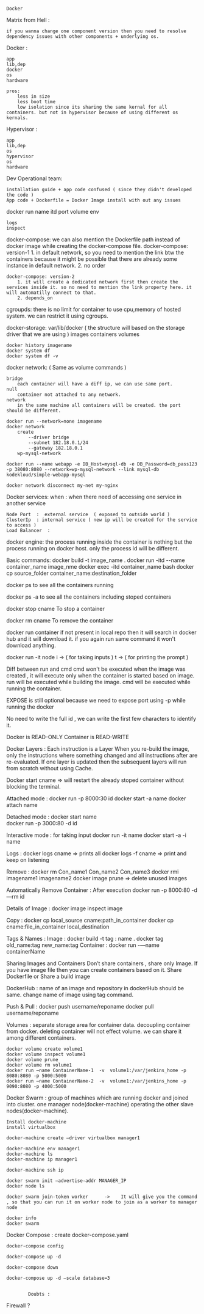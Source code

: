 																			Docker

Matrix from Hell :

	if you wanna change one component version then you need to resolve dependency issues with other components + underlying os.

Docker :

    app
    lib,dep
    docker
    os
    hardware
	
	pros:
		less in size
		less boot time
		low isolation since its sharing the same kernal for all containers. but not in hypervisor because of using different os kernals.

Hypervisor :

    app
    lib,dep
    os
    hypervisor
    os
    hardware

Dev Operational team:

    installation guide + app code confused ( since they didn't developed the code )
    App code + Dockerfile = Docker Image install with out any issues

docker run
	name
	itd
	port
	volume
	env
	
	logs
	inspect

docker-compose:
	we can also mention the Dockerfile path instead of docker image while creating the docker-compose file.
	docker-compose: version-1
		1. in default network, so you need to mention the link btw the containers because it might be possible that there are already some instance in default network.
		2. no order

	docker-compose: version-2
		1. it will create a dedicated network first then create the services inside it. so no need to mention the link property here. it will automatilly connect to that.
		2. depends_on

cgroupds:
	there is no limit for container to use cpu,memory of hosted system.
	we can restrict it using cgroups.

docker-storage:
	var/lib/docker ( the structure will based on the storage driver that we are using )
		images
		containers
		volumes
	
	docker history imagename
	docker system df
	docker system df -v

docker network: ( Same as volume commands )

	bridge
		each container will have a diff ip, we can use same port.
	null
		container not attached to any network.
	network
		in the same machine all containers will be created. the port should be different.
	
	docker run --network=none imagename
	docker network 
		create 
			--driver bridge 
			--subnet 182.18.0.1/24 
			--gateway 182.18.0.1 
		wp-mysql-network
	
	docker run --name webapp -e DB_Host=mysql-db -e DB_Password=db_pass123 -p 38080:8080 --network=wp-mysql-network --link mysql-db kodekloud/simple-webapp-mysql
	
	docker network disconnect my-net my-nginx


Docker services:
	when :
		when there need of accessing one service in another service

	Node Port  :  external service  ( exposed to outside world )
	ClusterIp  : internal service ( new ip will be created for the service to access )
	Load Balancer  : 

docker engine:
	the process running inside the container is nothing but the process running on docker host. only the process id will be different.

Basic commands: 
 	docker build -t image_name .
 	docker run -itd --name container_name image_nme
	docker exec -itd container_name bash
	docker cp source_folder container_name:destination_folder

docker ps
	to see all the  containers running

docker ps -a
	to see all the  containers including stoped containers

docker stop cname
	To stop a container

docker rm cname
 	To remove the container

docker run container 
	if not present in local repo then it will search in docker hub and it will download it.
	if you again run same command it won't download anything.

docker run -it node 
	i -> ( for taking inputs )
	t -> ( for printing the prompt )

Diff between run and cmd
	cmd won't be executed when the image was created , it will execute only when the container is started based on image.
	run will be executed while building the image.
	cmd will be executed while running the container.

EXPOSE is still optional because we need to expose port using -p while running the docker

No need to write the full id , we can write the first few characters to identify it.

Docker is READ-ONLY
Container is READ-WRITE

Docker Layers :
	Each instruction is a Layer
	When you re-build the image, only the instructions where something changed and all instructions after are re-evaluated.
	If one layer is updated then the subsequent layers will run from scratch without using Cache.

Docker start cname	=> will restart the already stoped container  without blocking the terminal.

Attached mode :
	docker run -p 8000:30 id 
	docker start -a name
	docker attach name 	

Detached mode :
	docker start name	 
	docker run -p 3000:80 -d id

Interactive mode  : for taking input
	docker run -it name
	docker start -a -i name

Logs :
	docker logs cname         =>  prints all
	docker logs -f cname     =>  print and keep on listening

Remove :
	docker rm Con_name1 Con_name2 Con_name3
	docker rmi imagename1 imagename2
	docker image prune  => delete unused images 

Automatically Remove Container : After execution
	docker run -p 8000:80 -d —rm id

Details of Image :
	docker image inspect image

Copy :
	docker cp local_source cname:path_in_container
	docker cp cname:file_in_container local_destination

Tags & Names :
	Image :
		docker build -t tag : name .
		docker tag old_name:tag  new_name:tag 
	Container  :
		docker run -—name containerName

Sharing Images and Containers
	Don’t share containers , share only Image.
	If you have image file then you can create containers based on it.
	Share Dockerfile or Share a build image

DockerHub :
	name of an image and repository in dockerHub should be same.
	change name of image using tag command.

Push & Pull :
	docker push username/reponame
	docker pull username/reponame

Volumes :
	separate storage area for container data.
	decoupling container from docker.
	deleting container will not effect volume.
	we can share it among different containers.
	
	docker volume create volume1
	docker volume inspect volume1
	docker volume prune
	docker volume rm volume1
	docker run —name ContainerName-1  -v  volume1:/var/jenkins_home -p 8080:8080 -p 5000:5000
	docker run —name ContainerName-2  -v  volume1:/var/jenkins_home -p 9090:8080 -p 4000:5000

Docker Swarm :
	group of machines which are running docker and joined into cluster.
	one manager node(docker-machine) operating the other slave nodes(docker-machine).

	Install docker-machine
	install virtualbox
	
	docker-machine create —driver virtualbox manager1
	
	docker-machine env manager1
	docker-machine ls
	docker-machine ip manager1

	docker-machine ssh ip

	docker swarm init —advertise-addr MANAGER_IP
	docker node ls

	docker swarm join-token worker		->    It will give you the command , so that you can run it on worker node to join as a worker to manager node

	docker info
	docker swarm 

Docker Compose :
	create docker-compose.yaml 

	docker-compose config

	docker-compose up -d

	docker-compose down 

	docker-compose up -d —scale database=3


			Doubts :
Firewall ? 